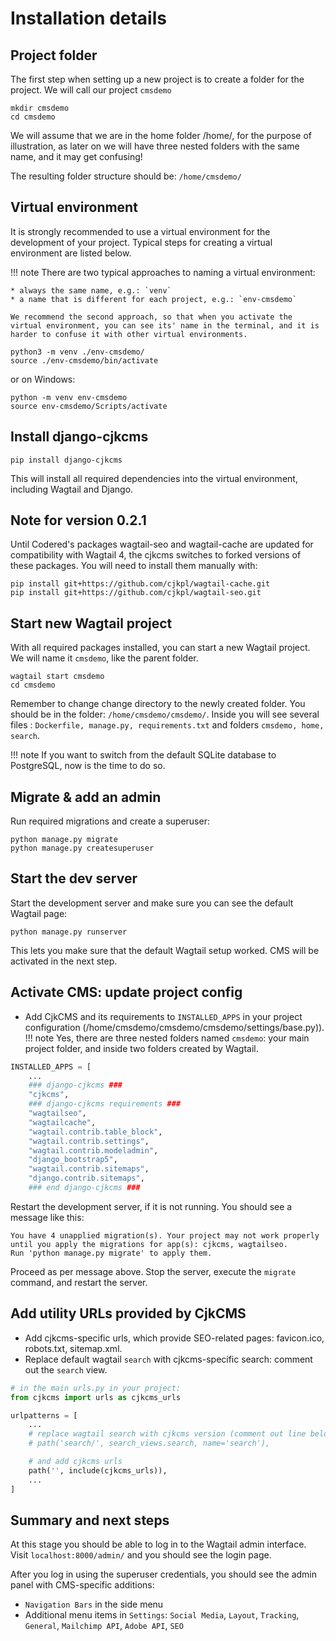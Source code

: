# Installation details

## Project folder
The first step when setting up a new project is to create a folder for the project. We will call our project `cmsdemo`

```
mkdir cmsdemo
cd cmsdemo
```
We will assume that we are in the home folder /home/, for the purpose of illustration, as later on we will have three nested folders with the same name, and it may get confusing!

The resulting folder structure should be: `/home/cmsdemo/`


## Virtual environment
It is strongly recommended to use a virtual environment for the development of your project.
Typical steps for creating a virtual environment are listed below.

!!! note
    There are two typical approaches to naming a virtual environment:

    * always the same name, e.g.: `venv`
    * a name that is different for each project, e.g.: `env-cmsdemo`
    
    We recommend the second approach, so that when you activate the virtual environment, you can see its' name in the terminal, and it is harder to confuse it with other virtual environments.

```
python3 -m venv ./env-cmsdemo/
source ./env-cmsdemo/bin/activate
```
or on Windows:
```
python -m venv env-cmsdemo
source env-cmsdemo/Scripts/activate
```

## Install django-cjkcms
```
pip install django-cjkcms
```
This will install all required dependencies into the virtual environment, including Wagtail and Django.

## Note for version 0.2.1

Until Codered's packages wagtail-seo and wagtail-cache are updated for compatibility with Wagtail 4, the cjkcms switches to forked versions of these packages. You will need to install them manually with:
```
pip install git+https://github.com/cjkpl/wagtail-cache.git
pip install git+https://github.com/cjkpl/wagtail-seo.git
```

## Start new Wagtail project
With all required packages installed, you can start a new Wagtail project. We will name it `cmsdemo`, like the parent folder.
```
wagtail start cmsdemo
cd cmsdemo
```
Remember to change change directory to the newly created folder. You should be in the folder: `/home/cmsdemo/cmsdemo/`. Inside you will see several files : `Dockerfile, manage.py, requirements.txt` and folders `cmsdemo, home, search`.

!!! note
    If you want to switch from the default SQLite database to PostgreSQL, now is the time to do so.

## Migrate & add an admin
Run required migrations and create a superuser:
```
python manage.py migrate
python manage.py createsuperuser
```

## Start the dev server
Start the development server and make sure you can see the default Wagtail page:
```
python manage.py runserver
```
This lets you make sure that the default Wagtail setup worked. CMS will be activated in the next step.

## Activate CMS: update project config
* Add CjkCMS and its requirements to ```INSTALLED_APPS``` in your project configuration
(/home/cmsdemo/cmsdemo/cmsdemo/settings/base.py)).
!!! note
    Yes, there are three nested folders named `cmsdemo`: your main project folder, and inside two folders created by Wagtail.

```python
INSTALLED_APPS = [
    ...
    ### django-cjkcms ###
    "cjkcms",
    ### django-cjkcms requirements ###
    "wagtailseo",
    "wagtailcache",
    "wagtail.contrib.table_block",
    "wagtail.contrib.settings",
    "wagtail.contrib.modeladmin",
    "django_bootstrap5",
    "wagtail.contrib.sitemaps",
    "django.contrib.sitemaps",
    ### end django-cjkcms ###
```

Restart the development server, if it is not running. You should see a message like this:
```
You have 4 unapplied migration(s). Your project may not work properly until you apply the migrations for app(s): cjkcms, wagtailseo.
Run 'python manage.py migrate' to apply them.
```

Proceed as per message above. Stop the server, execute the `migrate` command, and restart the server.

## Add utility URLs provided by CjkCMS

* Add cjkcms-specific urls, which provide SEO-related pages: favicon.ico, robots.txt, sitemap.xml.
* Replace default wagtail `search` with cjkcms-specific search: comment out the `search` view.

```python
# in the main urls.py in your project:
from cjkcms import urls as cjkcms_urls

urlpatterns = [
    ...
    # replace wagtail search with cjkcms version (comment out line below)
    # path('search/', search_views.search, name='search'),

    # and add cjkcms urls
    path('', include(cjkcms_urls)),
    ...
]
```

## Summary and next steps

At this stage you should be able to log in to the Wagtail admin interface. Visit `localhost:8000/admin/` and you should see the login page.

After you log in using the superuser credentials, you should see the admin panel with CMS-specific additions:
* `Navigation Bars` in the side menu
* Additional menu items in `Settings`: `Social Media`, `Layout`, `Tracking`, `General`, `Mailchimp API`, `Adobe API`, `SEO`